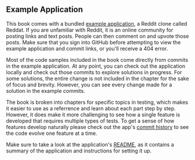## Example Application

This book comes with a bundled [example application], a Reddit clone called
Reddat. If you are unfamiliar with Reddit, it is an online community for posting
links and text posts. People can then comment on and upvote those posts. Make
sure that you sign into GitHub before attempting to view the example application
and commit links, or you'll receive a 404 error.

[example application]: https://github.com/thoughtbot/testing-rails/tree/master/example_app

Most of the code samples included in the book come directly from commits in the
example application. At any point, you can check out the application locally and
check out those commits to explore solutions in progress.  For some solutions,
the entire change is not included in the chapter for the sake of focus and
brevity. However, you can see every change made for a solution in the example
commits.

The book is broken into chapters for specific topics in testing, which makes it
easier to use as a referrence and learn about each part step by step. However,
it does make it more challenging to see how a single feature is developed that
requires multiple types of tests. To get a sense of how features develop
naturally please check out the app's [commit history] to see the code evolve one
feature at a time.

[commit history]: https://github.com/thoughtbot/testing-rails/commits/master/example_app

Make sure to take a look at the application's [README], as it contains a summary
of the application and instructions for setting it up.

[README]: https://github.com/thoughtbot/testing-rails/blob/master/example_app/README.md
